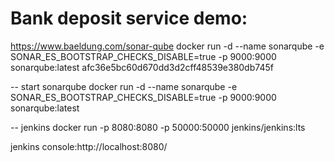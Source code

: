 # Bank deposit service demo:
https://www.baeldung.com/sonar-qube
docker run -d --name sonarqube -e SONAR_ES_BOOTSTRAP_CHECKS_DISABLE=true -p 9000:9000 sonarqube:latest
afc36e5bc60d670dd3d2cff48539e380db745f

-- start sonarqube
docker run -d --name sonarqube -e SONAR_ES_BOOTSTRAP_CHECKS_DISABLE=true -p 9000:9000 sonarqube:latest

-- jenkins
docker run -p 8080:8080 -p 50000:50000 jenkins/jenkins:lts

jenkins console:http://localhost:8080/